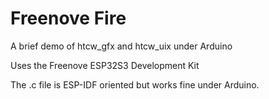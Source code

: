 # Freenove Fire

A brief demo of htcw_gfx and htcw_uix under Arduino

Uses the Freenove ESP32S3 Development Kit

The .c file is ESP-IDF oriented but works fine under Arduino.
